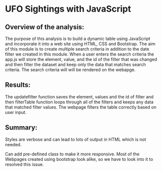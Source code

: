 # UFO Sightings with JavaScript 



## Overview of the analysis:

The purpose of this analysis is to build a dynamic table using JavaScript and incorporate it into a web site using HTML, CSS and Bootstrap. 
The aim of this module is to create multiple search criteria in addition to the date filter we created in this module. 
When a user enters the search criteria the app.js will store the element, value, and the id of the filter that was changed and then filter the dataset and keep only the data that matches search criteria. 
The search criteria will will be rendered on the webapge.


## Results:

The updatefilter function saves the element, values and the id of filter and then filterTable function loops through all of the filters and keeps any data that matched filter values. 
The webpage filters the table correctly based on user input. 

## Summary:

Styles are verbose and can lead to lots of output in HTML which is not needed. 

Can add pre-defined class to make it more responsive. 
Most of the Webpages created using bootstrap look alike, so we have to look into it to resolved this issue. 

